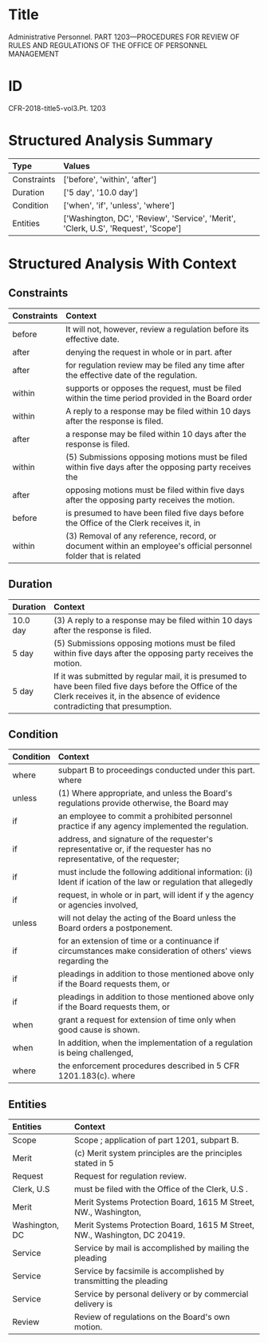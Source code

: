 # Title

 Administrative Personnel. PART 1203—PROCEDURES FOR REVIEW OF RULES AND REGULATIONS OF THE OFFICE OF PERSONNEL MANAGEMENT


# ID

 CFR-2018-title5-vol3.Pt. 1203


# Structured Analysis Summary

| Type        | Values                                                                             |
|:------------|:-----------------------------------------------------------------------------------|
| Constraints | ['before', 'within', 'after']                                                      |
| Duration    | ['5 day', '10.0 day']                                                              |
| Condition   | ['when', 'if', 'unless', 'where']                                                  |
| Entities    | ['Washington, DC', 'Review', 'Service', 'Merit', 'Clerk, U.S', 'Request', 'Scope'] |


# Structured Analysis With Context

 


## Constraints

| Constraints   | Context                                                                                                          |
|:--------------|:-----------------------------------------------------------------------------------------------------------------|
| before        | It will not, however, review a regulation  before  its effective date.                                           |
| after         | denying the request in whole or in part. after                                                                   |
| after         | for regulation review may be filed any time after  the effective date of the regulation.                         |
| within        | supports or opposes the request, must be filed within the time period provided in the Board order                |
| within        | A reply to a response may be filed within  10 days after the response is filed.                                  |
| after         | a response may be filed within 10 days after  the response is filed.                                             |
| within        | (5) Submissions opposing motions must be filed  within five days after the opposing party receives the           |
| after         | opposing motions must be filed within five days after  the opposing party receives the motion.                   |
| before        | is presumed to have been filed five days before the Office of the Clerk receives it, in                          |
| within        | (3) Removal of any reference, record, or document within an employee's official personnel folder that is related |


## Duration

| Duration   | Context                                                                                                                                                                                 |
|:-----------|:----------------------------------------------------------------------------------------------------------------------------------------------------------------------------------------|
| 10.0 day   | (3) A reply to a response may be filed within 10 days after the response is filed.                                                                                                      |
| 5 day      | (5) Submissions opposing motions must be filed within five days after the opposing party receives the motion.                                                                           |
| 5 day      | If it was submitted by regular mail, it is presumed to have been filed five days before the Office of the Clerk receives it, in the absence of evidence contradicting that presumption. |


## Condition

| Condition   | Context                                                                                                                |
|:------------|:-----------------------------------------------------------------------------------------------------------------------|
| where       | subpart B to proceedings conducted under this part. where                                                              |
| unless      | (1) Where appropriate, and  unless the Board's regulations provide otherwise, the Board may                            |
| if          | an employee to commit a prohibited personnel practice if  any agency implemented the regulation.                       |
| if          | address, and signature of the requester's representative or, if the requester has no representative, of the requester; |
| if          | must include the following additional information: (i) Ident if ication of the law or regulation that allegedly        |
| if          | request, in whole or in part, will ident if y the agency or agencies involved,                                         |
| unless      | will not delay the acting of the Board unless  the Board orders a postponement.                                        |
| if          | for an extension of time or a continuance if circumstances make consideration of others' views regarding the           |
| if          | pleadings in addition to those mentioned above only if  the Board requests them, or                                    |
| if          | pleadings in addition to those mentioned above only if  the Board requests them, or                                    |
| when        | grant a request for extension of time only when  good cause is shown.                                                  |
| when        | In addition,  when the implementation of a regulation is being challenged,                                             |
| where       | the enforcement procedures described in 5 CFR 1201.183(c). where                                                       |


## Entities

| Entities       | Context                                                                     |
|:---------------|:----------------------------------------------------------------------------|
| Scope          | Scope ; application of part 1201, subpart B.                                |
| Merit          | (c)  Merit system principles are the principles stated in 5                 |
| Request        | Request  for regulation review.                                             |
| Clerk, U.S     | must be filed with the Office of the Clerk, U.S .                           |
| Merit          | Merit Systems Protection Board, 1615 M Street, NW., Washington,             |
| Washington, DC | Merit Systems Protection Board, 1615 M Street, NW.,  Washington, DC  20419. |
| Service        | Service by mail is accomplished by mailing the pleading                     |
| Service        | Service by facsimile is accomplished by transmitting the pleading           |
| Service        | Service by personal delivery or by commercial delivery is                   |
| Review         | Review  of regulations on the Board's own motion.                           |



